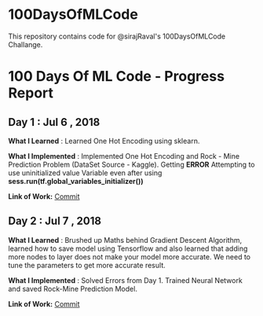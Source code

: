 # 100DaysOfMLCode
This repository contains code for @sirajRaval's 100DaysOfMLCode Challange.

# 100 Days Of ML Code - Progress Report

## Day 1 : Jul 6 , 2018

**What I Learned** : Learned One Hot Encoding using sklearn.

**What I Implemented** : Implemented One Hot Encoding and Rock - Mine Prediction Problem (DataSet Source - Kaggle). Getting **ERROR** Attempting to use uninitialized value Variable even after using **sess.run(tf.global_variables_initializer())** 


**Link of Work:** [Commit](https://github.com/Swapnil7711/100DaysOfMLCode/tree/master/Day%201)

## Day 2 : Jul 7 , 2018

**What I Learned** : Brushed up Maths behind Gradient Descent Algorithm, learned how to save model using Tensorflow and also learned that adding more nodes to layer does not make your model more accurate. We need to tune the parameters to get more accurate result. 

**What I Implemented** : Solved Errors from Day 1. Trained Neural Network and saved Rock-Mine Prediction Model.  

**Link of Work:** [Commit](https://github.com/Swapnil7711/100DaysOfMLCode/tree/master/Day%201)